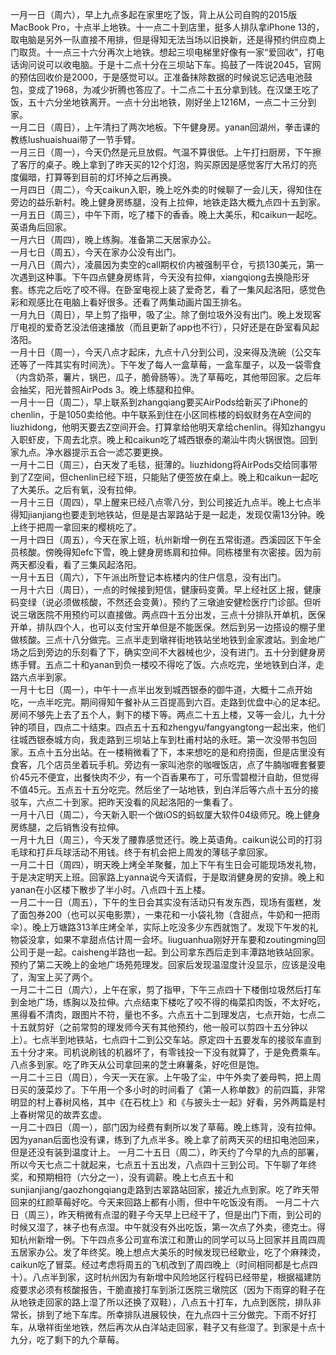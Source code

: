 一月一日（周六），早上九点多起在家里吃了饭，背上从公司自购的2015版MacBook Pro，十点半上地铁。十一点二十到店里，挺多人排队拿iPhone 13的，取电脑是另外一队直接不用排，但是得知无法当场以旧换新，还是得预约供应商上门取货。十一点三十六分再次上地铁。想起三坝电梯里好像有一家“爱回收”，打电话询问说可以收电脑。于是十二点十分在三坝站下车。捣鼓了一阵说2045，官网的预估回收价是2000，于是感觉可以。正准备抹除数据的时候说忘记选电池鼓包，变成了1968，为减少折腾也答应了。十二点二十五分拿到钱。在汉堡王吃了饭，五十六分坐地铁离开。一点十分出地铁，刚好坐上1216M，一点二十三分到家。</br>
一月二日（周日），上午清扫了两次地板。下午健身房。yanan回湖州，拳击课的教练lushuaishuai带了一节手臂。</br>
一月三日（周一），今天仍然是元旦放假。气温不算很低。上午打扫厨房，下午擦了客厅的桌子。晚上拿到了昨天买的12个灯泡，购买原因是感觉客厅大吊灯的亮度偏暗，打算等到目前的灯坏掉之后再换。</br>
一月四日（周二），今天caikun入职，晚上吃外卖的时候聊了一会儿天，得知住在旁边的益乐新村。晚上健身房练腿，没有上拉伸，地铁走路大概九点四十五到家。</br>
一月五日（周三），中午下雨，吃了楼下的香香。晚上大美乐，和caikun一起吃。英语角后回家。</br>
一月六日（周四），晚上练胸。准备第二天居家办公。</br>
一月七日（周五），今天在家办公没有出门。</br>
一月八日（周六），凌晨因为卖空的call期权价内被强制平仓，亏损130美元，第一次遇到这种事。下午四点健身房练背，今天没有拉伸，xiangqiong去换隐形牙套。练完之后吃了咬不得。在卧室电视上装了爱奇艺，看了一集风起洛阳，感觉色彩和观感比在电脑上看好很多。还看了两集动画片国王排名。</br>
一月九日（周日），早上剪了指甲，吸了尘。除了倒垃圾外没有出门。晚上发现客厅电视的爱奇艺没法倍速播放（而且更新了app也不行），只好还是在卧室看风起洛阳。</br>
一月十日（周一），今天八点才起床，九点十八分到公司，没来得及洗碗（公交车还等了一阵其实有时间洗）。下午发了每人一盒草莓，一盒车厘子，以及一袋零食（内含奶茶，薯片，锅巴，瓜子，脆骨肠等）。洗了草莓吃，其他带回家。之后年会抽奖，阳光普照AirPods 3。晚上练腿和拉伸。</br>
一月十一日（周二），早上联系到zhangqiang要买AirPods给新买了iPhone的chenlin，于是1050卖给他。中午联系到住在小区同栋楼的蚂蚁财务在A空间的liuzhidong，他明天要去Z空间开会。打算拿给他明天拿给chenlin。得知zhangyu入职虾皮，下周去北京。晚上和caikun吃了城西银泰的潮汕牛肉火锅很饱。回到家九点。净水器提示五合一滤芯要更换。</br>
一月十二日（周三），白天发了毛毯，挺薄的。liuzhidong将AirPods交给同事带到了Z空间，但chenlin已经下班，只能贴了便签放在桌上。晚上和caikun一起吃了大美乐。之后有氧，没有拉伸。</br>
一月十三日（周四），早上醒来已经八点零八分，到公司接近九点半。晚上七点半得知jianjiang也要走到地铁站，但是是古翠路站于是一起走，发现仅需13分钟。晚上终于把周一拿回来的樱桃吃了。</br>
一月十四日（周五），今天在家上班，杭州新增一例在五常街道。西溪园区下午全员核酸。傍晚得知efc下雪，晚上健身房练肩和拉伸。同栋楼里有次密接。因为前两天都没看，看了三集风起洛阳。</br>
一月十五日（周六），下午派出所登记本栋楼内的住户信息，没有出门。</br>
一月十六日（周日），一点的时候接到短信，健康码变黄。早上经社区上报，健康码变绿（说必须做核酸，不然还会变黄）。预约了三墩迪安健检医疗门诊部。但听说三墩医院不用预约可以直接做。两点四十五分出发，三点十分排队开单机，医保开单，排队四个人，也可以支付宝开单但是不能医保。然后到另一边搭设的棚子里做核酸。三点十八分做完。三点半走到墩祥街地铁站坐地铁到金家渡站。到金地广场之后到旁边的乐刻看了下，确实空间不大器械也少，没有进门。五十分到健身房练手臂。五点二十和yanan到负一楼咬不得吃了饭。六点吃完，坐地铁到白洋，走路六点半到家。</br>
一月十七日（周一），中午十一点半出发到城西银泰的御牛道，大概十二点开始吃，一点半吃完。期间得知午餐补从三百提高到六百。走路到优盘中心的足本纪。房间不够先上去了五个人，剩下的楼下等。两点二十五上楼，又等一会儿，九十分钟的项目，四点二十结束。四点五十五和zhengyu/fangyangtong一起出来，他们往城西银泰城方向，我走路到三坝站上车到杜甫村站的永旺。第一次没带书包回家。五点十五分出站。在一楼稍微看了下，本来想吃的是和府捞面，但是店里没有食客，几个店员坐着玩手机。旁边有一家叫池奈的咖喱饭店，点了牛腩咖喱套餐要价45元不便宜，出餐快肉不少，有一个百香果布丁，可乐雪碧橙汁自助，但觉得不值45元。五点五十五分吃完。然后坐了一站地铁，到白洋后等六点十五分的接驳车，六点二十到家。把昨天没看的风起洛阳的一集看了。</br>
一月十八日（周二），今天新入职一个做iOS的蚂蚁厦大软件04级师兄。晚上健身房练腿，之后销售没有拉伸。</br>
一月十九日（周三），今天发了腰靠感觉还行。晚上英语角。caikun说公司的打羽毛球和打乒乓球活动不用钱。终于有机会把上周发的薄毯子拿回家。</br>
一月二十日（周四），明天晚上烤全羊聚餐，加上下午有生日会可能现场发礼物，于是决定明天上班。回家路上yanna说今天请假，于是取消健身房的安排。晚上和yanan在小区楼下散步了半小时。八点四十五上楼。</br>
一月二十一日（周五），下午的生日会其实没有活动只有发东西，现场有蛋糕，发了面包券200（也可以买电影票），一束花和一小袋礼物（含甜点，牛奶和一把雨伞）。晚上万塘路313羊庄烤全羊，实际上吃没多少东西就饱了。发现下午发的礼物袋没拿，如果不拿甜点估计周一会坏。liuguanhua刚好开车要和zoutingming回公司于是一起。caisheng半路也一起。到公司拿东西后走到丰潭路地铁站回家。预约了第二天晚上的金地广场苑苑理发。回家后发现温湿度计没显示，应该是没电了，淘宝上买了两个。</br>
一月二十二日（周六），上午在家，剪了指甲，下午三点四十下楼倒垃圾然后打车到金地广场，练胸以及拉伸。六点结束下楼吃了咬不得的梅菜扣肉饭，不太好吃，黑得看不清肉，跟图片不符，量也不多。六点五十二到理发店，七点开始，七点二十五就剪好（之前常剪的理发师今天有其他预约，他一般可以剪四十五分钟以上）。七点半到地铁站，七点四十二到公交车站。原定四十五要发车的接驳车直到五十分才来。司机说刷钱的机器坏了，有零钱投一下没有就算了，于是免费乘车。八点多到家。吃了昨天从公司拿回来的芝士麻薯条，好吃但是饱。</br>
一月二十三日（周日），今天一天在家。上午吸了尘，中午外卖了姜母鸭，把上周日买的菠菜炒了。下午用一个多小时的时间看了《第一人称单数》的前四篇，非常明显的村上春树风格，其中《在石枕上》和《与披头士一起》好看，另外两篇是村上春树常见的故弄玄虚。</br>
一月二十四日（周一），部门因为经费有剩所以发了草莓。晚上练背，没有拉伸。因为yanan后面也没有课，练到了九点半多。晚上拿了前两天买的纽扣电池回来，但是还没有装到温度计上。
一月二十五日（周二），昨天约了今早的九点的部署，所以今天七点二十就起来，七点五十五出发，八点四十三到公司。下午聊了年终奖，和预期相符（六分之一），没有调薪。晚上七点五十和sunjianjiang/gaozhongqiang走路到古翠路站回家，接近九点到家。吃了昨天带回来的红颜草莓好吃。今天来回路上都有小雨，但中午吃饭没有雨。
 一月二十六日（周三），昨天稍微有点湿的鞋子今天早上已经干了，但是出门下雨，到公司的时候又湿了，袜子也有点湿。中午就没有外出吃饭，第一次点了外卖，德克士。得知杭州新增一例。下午四点多公司宣布滨江和萧山的同学可以马上回家并且周四周五居家办公。发了年终奖。晚上想点大美乐的时候发现已经歇业，吃了个麻辣烫，caikun吃了冒菜。经过考虑将周五的飞机改到了周四晚上（时间相同都是七点四十）。八点半到家，这时杭州因为有新增中风险地区行程码已经带星，根据福建防疫要求必须有核酸报告，干脆直接打车到浙江医院三墩院区（因为下雨穿的鞋子在从地铁走回家的路上湿了所以还换了双鞋），八点五十打车，九点到医院，排队非常长，排到了地下车库。所幸排队进展较快，在九点四十三分做完。下雨不好打车，从墩祥街坐地铁，然后再次从白洋站走回家，鞋子又有些湿了。到家是十点十九分，吃了剩下的九个草莓。
